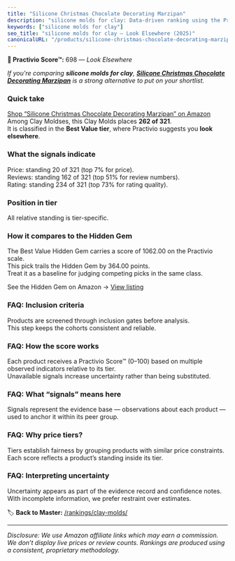 ```yaml
---
title: "Silicone Christmas Chocolate Decorating Marzipan"
description: "silicone molds for clay: Data-driven ranking using the Practivio Score™. Positioned by quality, value, demand, findability, momentum."
keywords: ["silicone molds for clay"]
seo_title: "silicone molds for clay — Look Elsewhere (2025)"
canonicalURL: "/products/silicone-christmas-chocolate-decorating-marzipan-B0CBLVGX59/"
---
```


**🚫 Practivio Score™:** 698 — _Look Elsewhere_


*If you're comparing **silicone molds for clay**, **[Silicone Christmas Chocolate Decorating Marzipan](https://www.amazon.com/dp/B0CBLVGX59?tag=practivio-20)** is a strong alternative to put on your shortlist.*
### Quick take
[Shop “Silicone Christmas Chocolate Decorating Marzipan” on Amazon](https://www.amazon.com/dp/B0CBLVGX59?tag=practivio-20)
Among Clay Moldses, this Clay Molds places **262 of 321**.  
It is classified in the **Best Value tier**, where Practivio suggests you **look elsewhere**.

### What the signals indicate
Price: standing 20 of 321 (top 7% for price).  
Reviews: standing 162 of 321 (top 51% for review numbers).  
Rating: standing 234 of 321 (top 73% for rating quality).  

### Position in tier
All relative standing is tier-specific.

### How it compares to the Hidden Gem
The Best Value Hidden Gem carries a score of 1062.00 on the Practivio scale.  
This pick trails the Hidden Gem by 364.00 points.  
Treat it as a baseline for judging competing picks in the same class.  

See the Hidden Gem on Amazon → [View listing](https://www.amazon.com/dp/B07V9KMNGY?tag=practivio-20)

### FAQ: Inclusion criteria
Products are screened through inclusion gates before analysis.  
This step keeps the cohorts consistent and reliable.

### FAQ: How the score works
Each product receives a Practivio Score™ (0–100) based on multiple observed indicators relative to its tier.  
Unavailable signals increase uncertainty rather than being substituted.

### FAQ: What “signals” means here
Signals represent the evidence base — observations about each product — used to anchor it within its peer group.

### FAQ: Why price tiers?
Tiers establish fairness by grouping products with similar price constraints.  
Each score reflects a product’s standing inside its tier.

### FAQ: Interpreting uncertainty
Uncertainty appears as part of the evidence record and confidence notes.  
With incomplete information, we prefer restraint over estimates.


🏷️ **Back to Master:** [/rankings/clay-molds/](/rankings/clay-molds/)

---
_Disclosure: We use Amazon affiliate links which may earn a commission. We don’t display live prices or review counts. Rankings are produced using a consistent, proprietary methodology._
